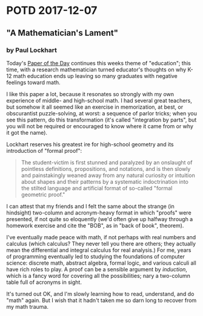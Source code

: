 # POTD 2017-12-07
## "A Mathematician's Lament"
### by Paul Lockhart

Today's [Paper of the Day](https://www.maa.org/external_archive/devlin/LockhartsLament.pdf) continues this weeks theme of "education"; this time, with a research mathematician turned educator's thoughts on why K-12 math education ends up leaving so many graduates with negative feelings toward math.

I like this paper a lot, because it resonates so strongly with my own experience of middle- and high-school math.
I had several great teachers, but somehow it all seemed like an exercise in memorization, at best, or obscurantist puzzle-solving, at worst: a sequence of parlor tricks; when you see this pattern, do this transformation (it's called "integration by parts", but you will not be required or encouraged to know where it came from or why it got the name).

Lockhart reserves his greatest ire for high-school geometry and its introduction of "formal proof":
> The  student-victim is first stunned and paralyzed by an onslaught
> of pointless definitions, propositions, and notations, and is then slowly
> and painstakingly  weaned  away  from any natural curiosity or intuition 
> about shapes and their patterns by a systematic indoctrination into the
> stilted language and artificial format of so-called "formal geometric proof."

I can attest that my friends and I felt the same about the strange (in hindsight) two-column and acronym-heavy format in which "proofs" were presented, if not quite so eloquently (we'd often give up halfway through a homework exercise and cite the "BOB", as in "back of book", theorem).

I've eventually made peace with math, if not perhaps with real numbers and calculus (which calculus? They never tell you there are others; they actually mean the differential and integral calculus for real analysis.)
For me, years of programming eventually led to studying the foundations of computer science: discrete math, abstract algebra, formal logic, and various calculi all have rich roles to play.
A proof can be a sensible argument by *induction*, which is a fancy word for covering all the possibilities; nary a two-column table full of acronyms in sight.

It's turned out OK, and I'm slowly learning how to read, understand, and do "math" again. But I wish that it hadn't taken me so darn long to recover from my math trauma.
